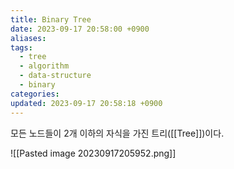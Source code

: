 ```yaml
---
title: Binary Tree
date: 2023-09-17 20:58:00 +0900
aliases: 
tags:
  - tree
  - algorithm
  - data-structure
  - binary
categories: 
updated: 2023-09-17 20:58:18 +0900
---
```


모든 노드들이 2개 이하의 자식을 가진 트리([[Tree]])이다.

![[Pasted image 20230917205952.png]]
